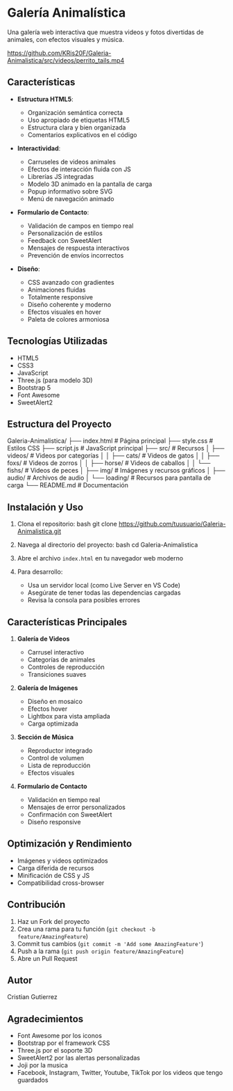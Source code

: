 # Galería Animalística

Una galería web interactiva que muestra videos y fotos divertidas de animales, con efectos visuales y música.

https://github.com/KRis20F/Galeria-Animalistica/src/videos/perrito_tails.mp4


## Características

- **Estructura HTML5**: 
  - Organización semántica correcta
  - Uso apropiado de etiquetas HTML5
  - Estructura clara y bien organizada
  - Comentarios explicativos en el código

- **Interactividad**: 
  - Carruseles de videos animales
  - Efectos de interacción fluida con JS
  - Librerías JS integradas
  - Modelo 3D animado en la pantalla de carga
  - Popup informativo sobre SVG
  - Menú de navegación animado
  
- **Formulario de Contacto**:
  - Validación de campos en tiempo real
  - Personalización de estilos
  - Feedback con SweetAlert
  - Mensajes de respuesta interactivos
  - Prevención de envíos incorrectos

- **Diseño**:
  - CSS avanzado con gradientes
  - Animaciones fluidas
  - Totalmente responsive
  - Diseño coherente y moderno
  - Efectos visuales en hover
  - Paleta de colores armoniosa

## Tecnologías Utilizadas

- HTML5
- CSS3
- JavaScript
- Three.js (para modelo 3D)
- Bootstrap 5
- Font Awesome
- SweetAlert2

## Estructura del Proyecto
Galeria-Animalistica/
├── index.html # Página principal
├── style.css # Estilos CSS
├── script.js # JavaScript principal
├── src/ # Recursos
│ ├── videos/ # Videos por categorías
│ │ ├── cats/ # Videos de gatos
│ │ ├── foxs/ # Videos de zorros
│ │ ├── horse/ # Videos de caballos
│ │ └── fishs/ # Videos de peces
│ ├── img/ # Imágenes y recursos gráficos
│ ├── audio/ # Archivos de audio
│ └── loading/ # Recursos para pantalla de carga
└── README.md # Documentación



## Instalación y Uso

1. Clona el repositorio:
bash
git clone https://github.com/tuusuario/Galeria-Animalistica.git

2. Navega al directorio del proyecto:
bash
cd Galeria-Animalistica



2. Abre el archivo `index.html` en tu navegador web moderno

3. Para desarrollo:
   - Usa un servidor local (como Live Server en VS Code)
   - Asegúrate de tener todas las dependencias cargadas
   - Revisa la consola para posibles errores

## Características Principales

1. **Galería de Videos**
   - Carrusel interactivo
   - Categorías de animales
   - Controles de reproducción
   - Transiciones suaves

2. **Galería de Imágenes**
   - Diseño en mosaico
   - Efectos hover
   - Lightbox para vista ampliada
   - Carga optimizada

3. **Sección de Música**
   - Reproductor integrado
   - Control de volumen
   - Lista de reproducción
   - Efectos visuales

4. **Formulario de Contacto**
   - Validación en tiempo real
   - Mensajes de error personalizados
   - Confirmación con SweetAlert
   - Diseño responsive

## Optimización y Rendimiento

- Imágenes y videos optimizados
- Carga diferida de recursos
- Minificación de CSS y JS
- Compatibilidad cross-browser

## Contribución

1. Haz un Fork del proyecto
2. Crea una rama para tu función (`git checkout -b feature/AmazingFeature`)
3. Commit tus cambios (`git commit -m 'Add some AmazingFeature'`)
4. Push a la rama (`git push origin feature/AmazingFeature`)
5. Abre un Pull Request

## Autor
Cristian Gutierrez

## Agradecimientos

- Font Awesome por los iconos
- Bootstrap por el framework CSS
- Three.js por el soporte 3D
- SweetAlert2 por las alertas personalizadas
- Joji por la musica
- Facebook, Instagram, Twitter, Youtube, TikTok por los videos que tengo guardados
